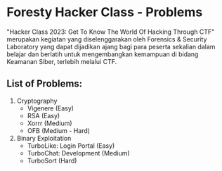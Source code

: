# Foresty Hacker Class - Problems

<!-- ![banner](banner.png) -->

"Hacker Class 2023: Get To Know The World Of Hacking Through CTF" merupakan kegiatan yang diselenggarakan oleh Forensics & Security Laboratory yang dapat dijadikan ajang bagi para peserta sekalian dalam belajar dan berlatih untuk mengembangkan kemampuan di bidang Keamanan Siber, terlebih melalui CTF.

## List of Problems:

1. Cryptography
   - Vigenere (Easy)
   - RSA (Easy)
   - Xorrr (Medium)
   - OFB (Medium - Hard)
2. Binary Exploitation
   - TurboLike: Login Portal (Easy)
   - TurboChat: Development (Medium)
   - TurboSort (Hard)
